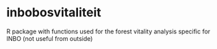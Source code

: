# inbobosvitaliteit
R package with functions used for the forest vitality analysis specific for INBO (not useful from outside)
